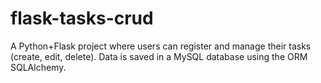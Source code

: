 # flask-tasks-crud
A Python+Flask project where users can register and manage their tasks (create, edit, delete). Data is saved in a MySQL database using the ORM SQLAlchemy.
